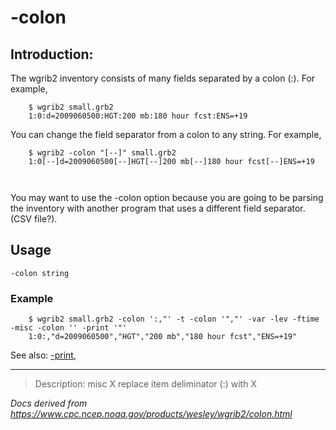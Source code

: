 # -colon

## Introduction:

The wgrib2 inventory consists of many fields separated by a colon (:). For example,

```
    $ wgrib2 small.grb2
    1:0:d=2009060500:HGT:200 mb:180 hour fcst:ENS=+19
```

You can change the field separator from a colon to any string. For example,

```
    $ wgrib2 -colon "[--]" small.grb2
    1:0[--]d=2009060500[--]HGT[--]200 mb[--]180 hour fcst[--]ENS=+19



```

You may want to use the -colon option because
you are going to be parsing the inventory with another program that uses
a different field separator. (CSV file?).

## Usage

```
-colon string
```

### Example

```
    $ wgrib2 small.grb2 -colon ':,"' -t -colon '","' -var -lev -ftime -misc -colon '' -print '"'
    1:0:,"d=2009060500","HGT","200 mb","180 hour fcst","ENS=+19"
```

See also:
[-print](./print.md),

---

> Description: misc X replace item deliminator (:) with X

_Docs derived from <https://www.cpc.ncep.noaa.gov/products/wesley/wgrib2/colon.html>_
